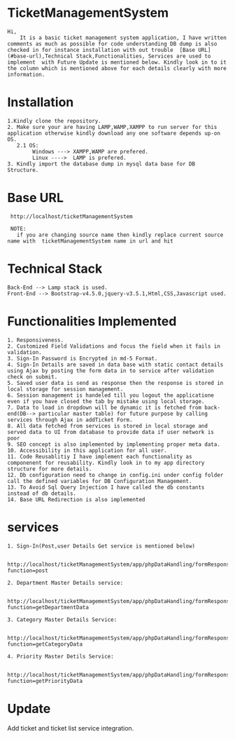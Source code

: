 # TicketManagementSystem
    Hi, 
        It is a basic ticket management system application, I have written comments as much as possible for code understanding DB dump is also checked in for instance installation with out trouble  [Base URL](#base-url),Technical Stack,Functionalities, Services are used to implement  with Future Update is mentioned below. Kindly look in to it the column which is mentioned above for each details clearly with more information.

# Installation 
    1.Kindly clone the repository.
    2. Make sure your are having LAMP,WAMP,XAMPP to run server for this application otherwise kindly download any one software depends up-on OS.
       2.1 OS:
            Windows ---> XAMPP,WAMP are prefered.
            Linux ---->  LAMP is prefered.
    3. Kindly import the database dump in mysql data base for DB Structure.  

# Base URL

     http://localhost/ticketManagementSystem  

     NOTE:
       if you are changing source name then kindly replace current source name with  ticketManagementSystem name in url and hit  


# Technical Stack
    Back-End --> Lamp stack is used. 
    Front-End --> Bootstrap-v4.5.0,jquery-v3.5.1,Html,CSS,Javascript used.

# Functionalities Implemented
    1. Responsiveness.
    2. Customized Field Validations and focus the field when it fails in validation.
    3. Sign-In Password is Encrypted in md-5 Format.
    4. Sign-In Details are saved in data base with static contact details using Ajax by posting the form data in to service after validation check on submit.
    5. Saved user data is send as response then the response is stored in local storage for session management.
    6. Session management is handeled till you logout the applicatione even if you have closed the tab by mistake using local storage.
    7. Data to load in dropdown will be dynamic it is fetched from back-end(DB--> particular master table) for future purpose by calling services through Ajax in addTicket Form.
    8. All data fetched from services is stored in local storage and served data to UI from database to provide data if user network is poor
    9. SEO concept is also implemented by implementing proper meta data.
    10. Accessibility in this application for all user.
    11. Code Reusablitiy I have implement each functionality as componenent for reusability. Kindly look in to my app directory structure for more details.
    12. Db configuration need to change in config.ini under config folder call the defined variables for DB Configuration Management.
    13. To Avoid Sql Query Injection I have called the db constants instead of db details. 
    14. Base URL Redirection is also implemented 

# services

    1. Sign-In(Post,user Details Get service is mentioned below)

        http://localhost/ticketManagementSystem/app/phpDataHandling/formResponse.php?function=post

    2. Department Master Details service:    
        
        http://localhost/ticketManagementSystem/app/phpDataHandling/formResponse.php?function=getDepartmentData

    3. Category Master Details Service:    

        http://localhost/ticketManagementSystem/app/phpDataHandling/formResponse.php?function=getCategoryData

    4. Priority Master Detils Service: 
        
        http://localhost/ticketManagementSystem/app/phpDataHandling/formResponse.php?function=getPriorityData

# Update
   Add ticket and ticket list service integration.
     
